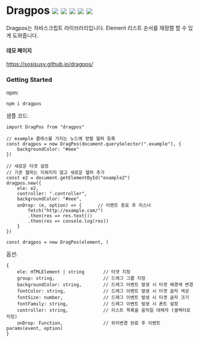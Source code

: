 # Dragpos ![](https://img.shields.io/npm/l/dragpos) ![](https://img.shields.io/npm/v/dragpos) ![](https://img.shields.io/github/package-json/v/sosisusy/dragpos) ![](https://img.shields.io/bundlephobia/min/dragpos) ![](https://img.shields.io/npm/dm/dragpos)

Dragpos는 자바스크립트 라이브러리입니다.
Element 리스트 순서를 재정렬 할 수 있게 도와줍니다.


#### 데모 페이지
<https://sosisusy.github.io/dragpos/>

### Getting Started
npm:
```
npm i dragpos
```

샘플 코드:
```
import DragPos from "dragpos"

// example 클래스를 가지는 노드에 정렬 헬퍼 등록
const dragpos = new DragPos(document.querySelector(".example"), {
    backgroundColor: "#eee"
})

// 새로운 타겟 설정
// 기존 헬퍼는 지워지지 않고 새로운 헬퍼 추가
const e2 = document.getElementById("example2")
dragpos.new({
    ele: e2,
    controller: ".controller",
    backgroundColor: "#eee",
    onDrop: (e, option) => {      // 이벤트 종료 후 리스너
        fetch("http://example.com/")
        .then(res => res.text())
        .then(res => console.log(res))
    }
})

const dragpos = new DragPos(element, )
```

옵션:
```
{
    ele: HTMLElement | string       // 타겟 지정
    group: string,                  // 드래그 그룹 지정
    backgroundColor: string,        // 드래그 이벤트 발생 시 타겟 배경색 변경
    fontColor: string,              // 드래그 이벤트 발생 시 타겟 글자 색상
    fontSize: number,               // 드래그 이벤트 발생 시 타겟 글자 크기
    fontFamily: string,             // 드래그 이벤트 발생 시 폰트 설정
    controller: string,             // 리스트 목록을 움직일 대체자 (셀렉터로 지정)
    onDrop: Function,               // 위치변경 완료 후 이벤트  params(event, option)
}
```
